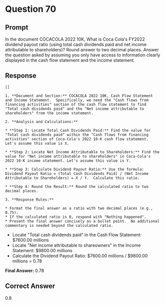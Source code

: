 # Question 70

## Prompt

In the document COCACOLA 2022 10K, What is Coca Cola's FY2022 dividend payout ratio (using total cash dividends paid and net income attributable to shareholders)? Round answer to two decimal places. Answer the question asked by assuming you only have access to information clearly displayed in the cash flow statement and the income statement.

## Response

```results
[]
```

```cot
1. **Document and Section:** COCACOLA 2022 10K, Cash Flow Statement and Income Statement.  Specifically, we need the "Cash flows from financing activities" section of the cash flow statement to find "Total cash dividends paid" and the "Net income attributable to shareholders" from the income statement.

2. **Analysis and Calculations:**

* **Step 1: Locate Total Cash Dividends Paid:** Find the value for "Total cash dividends paid" within the "Cash flows from financing activities" section of Coca-Cola's 2022 10-K cash flow statement. Let's assume this value is X.

* **Step 2: Locate Net Income Attributable to Shareholders:** Find the value for "Net income attributable to shareholders" in Coca-Cola's 2022 10-K income statement. Let's assume this value is Y.

* **Step 3: Calculate Dividend Payout Ratio:** Use the formula: Dividend Payout Ratio = (Total Cash Dividends Paid) / (Net Income Attributable to Shareholders) = X / Y.  Calculate this ratio.

* **Step 4: Round the Result:** Round the calculated ratio to two decimal places.

3. **Response Rules:**

* Format the final answer as a ratio with two decimal places (e.g., 0.75).
* If the calculated ratio is 0, respond with "Nothing happened".
* Present the final answer concisely as a bullet point.  No additional commentary is needed beyond the calculated ratio.

```

- Locate "Total cash dividends paid" in the Cash Flow Statement: $7600.00 millions
- Locate "Net income attributable to shareowners" in the Income Statement: $9800.00 millions
- Calculate the Dividend Payout Ratio: $7600.00 millions / $9800.00 millions = 0.78

**Final Answer:** 0.78

## Correct Answer

0.8
